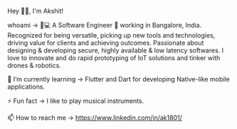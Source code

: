 Hey 👋🏽, I'm Akshit!

whoami -> 👨💻 A Software Engineer 🚀 working in Bangalore, India. Recognized for being versatile, picking up new tools and technologies, driving value for clients and achieving outcomes. Passionate about designing & developing secure, highly available & low latency softwares. I love to innovate and do rapid prototyping of IoT solutions and tinker with drones & robotics.

🌱 I’m currently learning -> Flutter and Dart for developing Native-like mobile applications.

⚡ Fun fact -> I like to play musical instruments.

📫 How to reach me -> https://www.linkedin.com/in/ak1801/
